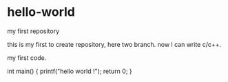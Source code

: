 # hello-world
my first repository

this is my first to create repository, here two branch. now l can write c/c++.

my first code.

int main()
{
  printf("hello world !");
  return 0;
}
